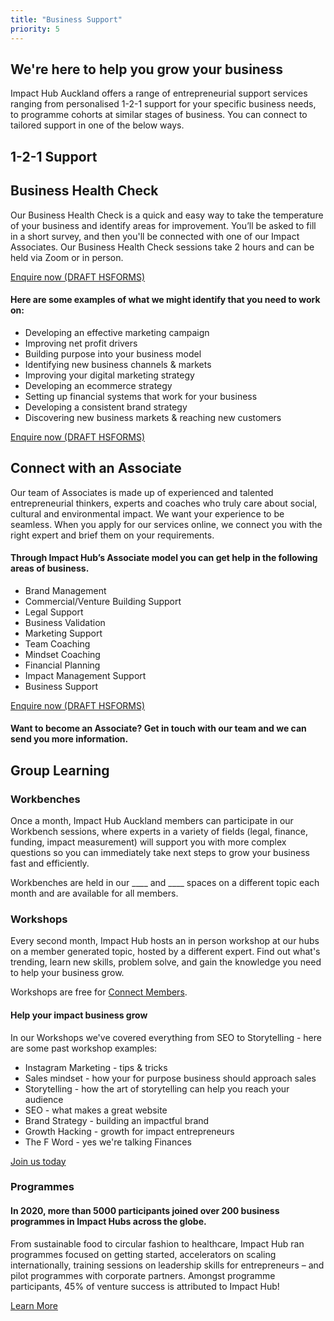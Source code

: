 ```yaml
---
title: "Business Support"
priority: 5
---
```


## We're here to help you grow your business

Impact Hub Auckland offers a range of entrepreneurial support services ranging from personalised 1-2-1 support for your specific business needs, to programme cohorts at similar stages of business. You can connect to tailored support in one of the below ways. 

## 1-2-1 Support

## Business Health Check

Our Business Health Check is a quick and easy way to take the temperature of your business and identify areas for improvement. You’ll be asked to fill in a short survey, and then you'll be connected with one of our Impact Associates. Our Business Health Check sessions take 2 hours and can be held via Zoom or in person.

[Enquire now (DRAFT HSFORMS)]()

#### Here are some examples of what we might identify that you need to work on:

- Developing an effective marketing campaign
- Improving net profit drivers
- Building purpose into your business model
- Identifying new business channels & markets
- Improving your digital marketing strategy
- Developing an ecommerce strategy
- Setting up financial systems that work for your business
- Developing a consistent brand strategy
- Discovering new business markets & reaching new customers

[Enquire now (DRAFT HSFORMS)]()

## Connect with an Associate

Our team of Associates is made up of experienced and talented entrepreneurial thinkers, experts and coaches who truly care about social, cultural and environmental impact. We want your experience to be seamless. When you apply for our services online, we connect you with the right expert and brief them on your requirements.

#### Through Impact Hub’s Associate model you can get help in the following areas of business.

- Brand Management 
- Commercial/Venture Building Support
- Legal Support
- Business Validation
- Marketing Support
- Team Coaching
- Mindset Coaching
- Financial Planning
- Impact Management Support
- Business Support

[Enquire now (DRAFT HSFORMS)]()

#### Want to become an Associate? Get in touch with our team and we can send you more information.

## Group Learning

### Workbenches

Once a month, Impact Hub Auckland members can participate in our Workbench sessions, where experts in a variety of fields (legal, finance, funding, impact measurement) will support you with more complex questions so you can immediately take next steps to grow your business fast and efficiently.

Workbenches are held in our ____ and ____ spaces on a different topic each month and are available for all members.


### Workshops

Every second month, Impact Hub hosts an in person workshop at our hubs on a member generated topic, hosted by a different expert. Find out what's trending, learn new skills, problem solve, and gain the knowledge you need to help your business grow. 

Workshops are free for [Connect Members](/join-us/).

#### Help your impact business grow

In our Workshops we've covered everything from SEO to Storytelling - here are some past workshop examples:

- Instagram Marketing - tips & tricks
- Sales mindset - how your for purpose business should approach sales
- Storytelling - how the art of storytelling can help you reach your audience
- SEO - what makes a great website
- Brand Strategy - building an impactful brand
- Growth Hacking - growth for impact entrepreneurs
- The F Word - yes we're talking Finances

[Join us today](/join-us/)

### Programmes

#### In 2020, more than 5000 participants joined over 200 business programmes in Impact Hubs across the globe.

From sustainable food to circular fashion to healthcare, Impact Hub ran programmes focused on getting started, accelerators on scaling internationally, training sessions on leadership skills for entrepreneurs – and pilot programmes with corporate partners. Amongst programme participants, 45% of venture success is attributed to Impact Hub!

[Learn More](/programmes/)